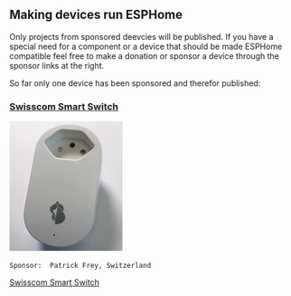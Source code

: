 ## Making devices run ESPHome

Only projects from sponsored deevcies will be published. If you have a special need for a component or a device that should be made ESPHome compatible feel free to make a donation or sponsor a device through the sponsor links at the right.

So far only one device has been sponsored and therefor published:

### [Swisscom Smart Switch](devices/swisscom_lcs1/)

![Swisscom Smart Switch](images/Swisscom_Smart_Switch.jpg)

    Sponsor:  Patrick Frey, Switzerland

[Swisscom Smart Switch](devices/swisscom_lcs1/)
